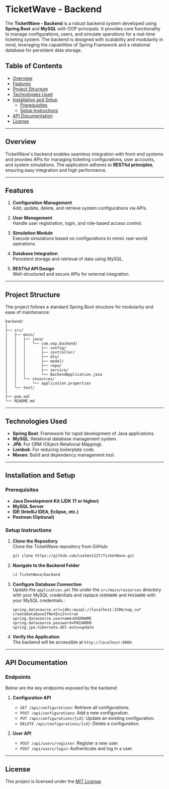 # TicketWave - Backend

The **TicketWave - Backend** is a robust backend system developed using **Spring Boot** and **MySQL** with OOP principals. It provides core functionality to manage configurations, users, and simulate operations for a real-time ticketing system. The backend is designed with scalability and modularity in mind, leveraging the capabilities of Spring Framework and a relational database for persistent data storage.

## Table of Contents

- [Overview](#overview)
- [Features](#features)
- [Project Structure](#project-structure)
- [Technologies Used](#technologies-used)
- [Installation and Setup](#installation-and-setup)
  - [Prerequisites](#prerequisites)
  - [Setup Instructions](#setup-instructions)
- [API Documentation](#api-documentation)
- [License](#license)

---

## Overview

TicketWave's backend enables seamless integration with front-end systems and provides APIs for managing ticketing configurations, user accounts, and system simulations. The application adheres to **RESTful principles**, ensuring easy integration and high performance.

---

## Features

1. **Configuration Management**  
   Add, update, delete, and retrieve system configurations via APIs.

2. **User Management**  
   Handle user registration, login, and role-based access control.

3. **Simulation Module**  
   Execute simulations based on configurations to mimic real-world operations.

4. **Database Integration**  
   Persistent storage and retrieval of data using MySQL.

5. **RESTful API Design**  
   Well-structured and secure APIs for external integration.

---

## Project Structure

The project follows a standard Spring Boot structure for modularity and ease of maintenance:

```
backend/
│
├── src/
│   ├── main/
│   │   ├── java/
│   │   │   └── com.oop.backend/
│   │   │       ├── config/
│   │   │       ├── controller/
│   │   │       ├── dto/
│   │   │       ├── model/
│   │   │       ├── repo/
│   │   │       ├── service/
│   │   │       └── BackendApplication.java
│   │   └── resources/
│   │       └── application.properties
│   └── test/
│
├── pom.xml
└── README.md
```

---

## Technologies Used

- **Spring Boot**: Framework for rapid development of Java applications.
- **MySQL**: Relational database management system.
- **JPA**: For ORM (Object-Relational Mapping).
- **Lombok**: For reducing boilerplate code.
- **Maven**: Build and dependency management tool.

---

## Installation and Setup

### Prerequisites

- **Java Development Kit (JDK 17 or higher)**
- **MySQL Server**
- **IDE (IntelliJ IDEA, Eclipse, etc.)**
- **Postman (Optional)**

### Setup Instructions

1. **Clone the Repository**  
   Clone the TicketWave repository from GitHub:
   ```bash
   git clone https://github.com/Lashen1227/TicketWave.git
   ```

2. **Navigate to the Backend Folder**
   ```bash
   cd TicketWave/backend
   ```

3. **Configure Database Connection**  
   Update the `application.yml` file under the `src/main/resources` directory with your MySQL credentials and replace `USERNAME` and `PASSWORD` with your MySQL credentials.:
   ```properties
   spring.datasource.url=jdbc:mysql://localhost:3306/oop_cw?createDatabaseIfNotExist=true
   spring.datasource.username=USERNAME
   spring.datasource.password=PASSWORD
   spring.jpa.hibernate.ddl-auto=update
   ```

4. **Verify the Application**  
   The backend will be accessible at `http://localhost:8080`.

---

## API Documentation

### Endpoints

Below are the key endpoints exposed by the backend:

1. **Configuration API**
    - `GET /api/configurations`: Retrieve all configurations.
    - `POST /api/configurations`: Add a new configuration.
    - `PUT /api/configurations/{id}`: Update an existing configuration.
    - `DELETE /api/configurations/{id}`: Delete a configuration.


2. **User API**
    - `POST /api/users/register`: Register a new user.
    - `POST /api/users/login`: Authenticate and log in a user.

---

## License

This project is licensed under the [MIT License](LICENSE).
